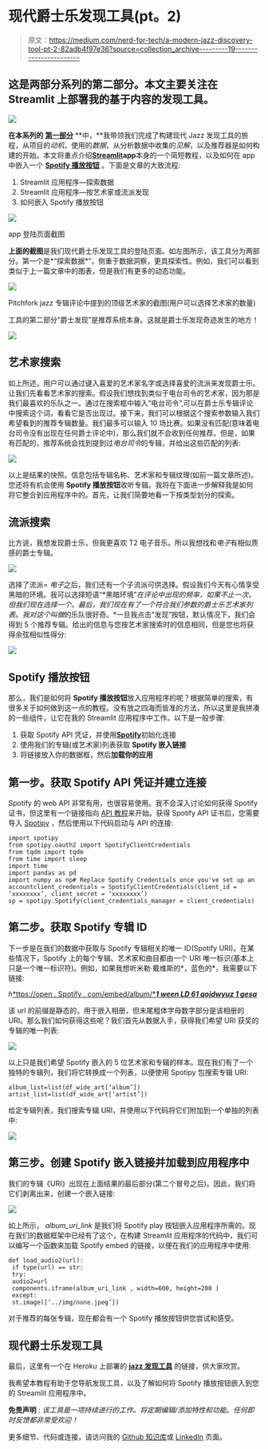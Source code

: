 # 现代爵士乐发现工具(pt。2)

> 原文：<https://medium.com/nerd-for-tech/a-modern-jazz-discovery-tool-pt-2-82adb4f97e36?source=collection_archive---------19----------------------->

## 这是两部分系列的第二部分。本文主要关注在 Streamlit 上部署我的基于内容的发现工具。

![](img/f05e0b9c729e939f051f155c37387ee9.png)

**在本系列的** [**第一部分**](https://chris-chan1.medium.com/a-modern-jazz-discovery-tool-420344872985) **中，**我带领我们完成了构建现代 Jazz 发现工具的旅程，从项目的*动机*，使用的*数据*，从分析数据中收集的*见解*，以及推荐器是如何构建的开始。本文将重点介绍[**Streamlit**](https://pitchfork-metis.herokuapp.com/)**app**本身的一个简短教程，以及如何在 app 中嵌入一个 [**Spotify 播放按钮**](https://newsroom.spotify.com/2018-09-04/how-to-embed-spotifys-play-button/) 。下面是文章的大致流程:

1.  Streamlit 应用程序—探索数据
2.  Streamlit 应用程序—按艺术家或流派发现
3.  如何嵌入 Spotify 播放按钮

![](img/56d8cfdb686c62b0ee6b88588dee2618.png)

app 登陆页面截图

**上面的截图**是我们现代爵士乐发现工具的登陆页面。如左图所示，该工具分为两部分。第一个是*“探索数据*”，侧重于数据洞察，更具探索性。例如，我们可以看到类似于上一篇文章中的图表，但是我们有更多的动态功能。

![](img/30c29ecb6a193d7cc0588594a3c5d297.png)

Pitchfork jazz 专辑评论中提到的顶级艺术家的截图(用户可以选择艺术家的数量)

工具的第二部分“爵士发现”是推荐系统本身。这就是爵士乐发现奇迹发生的地方！

![](img/5e6f00f14a0f040b3f3318b2508de71f.png)

## 艺术家搜索

如上所述，用户可以通过键入喜爱的艺术家名字或选择喜爱的流派来发现爵士乐。让我们先看看艺术家的搜索。假设我们想找到类似于电台司令的艺术家，因为那是我们最喜欢的乐队之一。通过在搜索框中输入“电台司令”,可以在爵士乐专辑评论中搜索这个词，看看它是否出现过。接下来，我们可以根据这个搜索参数输入我们希望看到的推荐专辑数量。我们最多可以输入 10 场比赛。如果没有匹配(意味着电台司令没有出现在任何爵士评论中)，那么我们就不会收到任何推荐。但是，如果有匹配的，推荐系统会找到提到过*电台司令*的专辑，并给出这些匹配的列表:

![](img/68f77804d71cafcfc91dcf4f085d427a.png)

以上是结果的快照。信息包括专辑名称、艺术家和专辑纹理(如前一篇文章所述)。您还将有机会使用 **Spotify 播放按钮**收听专辑。我将在下面进一步解释我是如何将它整合到应用程序中的。首先，让我们简要地看一下按类型划分的探索。

## 流派搜索

比方说，我想发现爵士乐，但我更喜欢 T2 电子音乐。所以我想找和*电子*有相似质感的爵士专辑。

![](img/8a686b29ee8f17d917c1f8db086a513d.png)

选择了流派= *电子*之后，我们还有一个子流派可供选择。假设我们今天有心情享受黑暗的环境。我可以选择短语“*黑暗环境”*在评论中出现的频率，如果不止一次，但我们现在选择一个。最后，我们现在有了一个符合我们参数的爵士乐艺术家列表。我对这个叫做*的乐队很好奇。*一旦我点击“发现”按钮，默认情况下，我们会得到 5 个推荐专辑。给出的信息与您按艺术家搜索时的信息相同，但是您也将获得余弦相似性得分:

![](img/c5a5938a273f03f7a5022e9286835ce6.png)

## Spotify 播放按钮

那么，我们是如何将 **Spotify 播放按钮**放入应用程序的呢？根据简单的搜索，有很多关于如何做到这一点的教程。没有放之四海而皆准的方法，所以这里是我拼凑的一些组件，让它在我的 Streamlit 应用程序中工作。以下是一般步骤:

1.  获取 Spotify API 凭证，并使用[**Spotify**](https://spotipy.readthedocs.io/en/2.18.0/)初始化连接
2.  使用我们的专辑(或艺术家)列表获取 **Spotify 嵌入链接**
3.  将链接放入你的数据框，然后**加载你的应用**

## **第一步。获取 Spotify API 凭证并建立连接**

Spotify 的 web API 非常有用，也很容易使用。我不会深入讨论如何获得 Spotify 证书，但这里有一个链接指向 [API 教程](https://developer.spotify.com/documentation/web-api/quick-start/)来开始。获得 Spotify API 证书后，您需要导入 [Spotipy](https://spotipy.readthedocs.io/en/2.18.0/) ，然后使用以下代码启动与 API 的连接:

```
import spotipy
from spotipy.oauth2 import SpotifyClientCredentials
from tqdm import tqdm
from time import sleep
import time
import pandas as pd
import numpy as np# Replace Spotify Credentials once you've set up an accountclient_credentials = SpotifyClientCredentials(client_id = ‘xxxxxxxx’, client_secret = ‘xxxxxxxx’)
sp = spotipy.Spotify(client_credentials_manager = client_credentials)
```

## 第二步。获取 Spotify 专辑 ID

下一步是在我们的数据中获取与 Spotify 专辑相关的唯一 ID(Spotify URI)。在某些情况下，Spotify 上的每个专辑、艺术家和曲目都由一个 URI 唯一标识(基本上只是一个唯一标识符)。例如，如果我想听米勒·戴维斯的*，蓝色的*，我需要以下链接:

*h*[*ttps://open . Spotify . com/embed/album/****1 ween LD 61 qoidwyuz 1 gesa***](https://open.spotify.com/embed/album/1weenld61qoidwYuZ1GESA)

该 url 的前缀是静态的，用于嵌入相册，但末尾粗体字母数字部分是该相册的 URI。那么我们如何获得这些呢？我们首先从数据入手，获得我们希望 URI 获奖的专辑的唯一列表:

![](img/8d6096d242bd1db361456f48a3c22476.png)

以上只是我们希望 Spotify 嵌入的 5 位艺术家和专辑的样本。现在我们有了一个独特的专辑列，我们将它转换成一个列表，以便使用 Spotipy 包搜索专辑 URI:

```
album_list=list(df_wide_art[‘album’])
artist_list=list(df_wide_art[‘artist’])
```

给定专辑列表，我们搜索专辑 URI，并使用以下代码将它们附加到一个单独的列表中:

![](img/356de7fdda8bcee1375a68d5ecba9bfe.png)

## 第三步。创建 Spotify 嵌入链接并加载到应用程序中

我们的专辑《URI》出现在上面结果的最后部分(第二个冒号之后)。因此，我们将它们剥离出来，创建一个嵌入链接:

![](img/3be08abcba1fcf933f553296e22e3226.png)

如上所示， *album_uri_link* 是我们将 Spotify play 按钮嵌入应用程序所需的。现在我们的数据框架中已经有了这个，在构建 Streamlit 应用程序的代码中，我们可以编写一个函数来加载 Spotify embed 的链接，以便在我们的应用程序中使用:

```
def load_audio2(url):
 if type(url) == str:
 try:
 audio2=url 
 components.iframe(album_uri_link , width=600, height=200 )
 except:
 st.image([‘../img/none.jpeg’])
```

对于推荐的每张专辑，现在都会有一个 Spotify 播放按钮供您尝试和感受。

## 现代爵士乐发现工具

最后，这里有一个在 Heroku 上部署的 [**jazz 发现工具**](https://pitchfork-metis.herokuapp.com/) 的链接，供大家欣赏。

我希望本教程有助于您导航发现工具，以及了解如何将 Spotify 播放按钮嵌入到您的 Streamlit 应用程序中。

**免责声明** : *该工具是一项持续进行的工作。将定期编辑/添加特性和功能。任何即时反馈都非常受欢迎！*

更多细节、代码或连接，请访问我的 [Github 知识库](https://github.com/chan-chris/Metis_proj5)或 [LinkedIn](https://www.linkedin.com/in/chrischanlkn/) 页面。